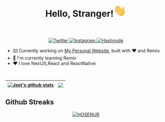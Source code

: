 
# <p align="center">Hello, Stranger!<img src="https://raw.githubusercontent.com/sereneinserenade/sereneinserenade/master/wave.gif" width="40px" /></p>
<br />


<p align="center">
  <a href="https://twitter.com/hosenurdev" target="_blank">
    <img src="https://img.shields.io/badge/twitter-%231DA1F2.svg?&style=for-the-badge&logo=twitter&logoColor=white&color=071A2C" alt="Twitter"/>
  </a>
  <a href="https://instagram.com/hosenur.dev" target="_blank">
    <img src="https://img.shields.io/badge/instagram-%23E4405F.svg?&style=for-the-badge&logo=instagram&logoColor=white&color=071A2C" alt="Instagram"/>
  </a>
  <a href="https://blog.hosenur.dev" target="_blank">
    <img src="https://img.shields.io/badge/hashnode-%2312100E.svg?&style=for-the-badge&logo=hashnode&logoColor=white&color=071A2C" alt="Hashnode"/>
  </a>

</p>
  

- ⌨️ Currently working on [My Personal Website](https://nur.codes), built with ❤️ and Remix
- 🌱 I'm currently learning Remix
- ❤️ I love NextJS,React and ReactNative


<br />

<table align="center">
  <thead>
  <tr>
  <th>
    <a href="https://github.com/HOSENUR">
      <img align="center" src="https://github-readme-stats.vercel.app/api?username=HOSENUR&amp;show_icons=true&amp;include_all_commits=true&amp;theme=buefy&amp;hide_border=true" alt="Jeet's github stats" data-canonical-src="https://github-readme-stats.vercel.app/api/top-langs/?username=sereneinserenade&amp;layout=compact&amp;theme=radical&amp;hide_border=true" style="max-width: 100%;">
<br/>
    </a>
  </th>
  <th>
    <a href="https://github.com/HOSENUR">
      <img align="center" src="https://github-readme-stats.vercel.app/api/top-langs/?username=HOSENUR&amp;layout=compact&amp;theme=buefy&amp;hide_border=true" data-canonical-src="https://github-readme-stats.vercel.app/api/top-langs/?username=HOSENUR&amp;layout=compact&amp;theme=buefy&amp;hide_border=true" style="max-width: 100%;">
    </a>
  </th>
</tr>
</thead>
</table>


## Github Streaks

<p align="center">
  <a href="https://github.com/HOSENUR">
    <img src="https://github-readme-streak-stats.herokuapp.com/?user=HOSENUR" alt="HOSENUR" />    
  </a>
</p>
